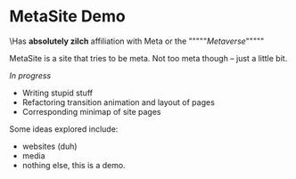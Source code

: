 # MetaSite Demo

\Has **absolutely zilch** affiliation with Meta or the """""_Metaverse_"""""

MetaSite is a site that tries to be meta. Not too meta though – just a little bit.

_In progress_

- Writing stupid stuff
- Refactoring transition animation and layout of pages
- Corresponding minimap of site pages

Some ideas explored include:

- websites (duh)
- media
- nothing else, this is a demo.

